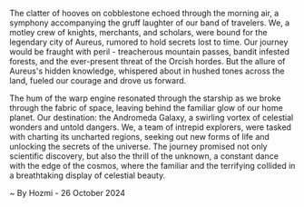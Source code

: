 
The clatter of hooves on cobblestone echoed through the morning air, a symphony accompanying the gruff laughter of our band of travelers. We, a motley crew of knights, merchants, and scholars, were bound for the legendary city of Aureus, rumored to hold secrets lost to time. Our journey would be fraught with peril - treacherous mountain passes, bandit infested forests, and the ever-present threat of the Orcish hordes. But the allure of Aureus's hidden knowledge, whispered about in hushed tones across the land, fueled our courage and drove us forward.

The hum of the warp engine resonated through the starship as we broke through the fabric of space, leaving behind the familiar glow of our home planet. Our destination: the Andromeda Galaxy, a swirling vortex of celestial wonders and untold dangers. We, a team of intrepid explorers, were tasked with charting its uncharted regions, seeking out new forms of life and unlocking the secrets of the universe. The journey promised not only scientific discovery, but also the thrill of the unknown, a constant dance with the edge of the cosmos, where the familiar and the terrifying collided in a breathtaking display of celestial beauty. 

~ By Hozmi - 26 October 2024
